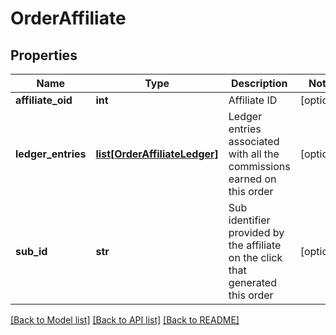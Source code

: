 # OrderAffiliate

## Properties
Name | Type | Description | Notes
------------ | ------------- | ------------- | -------------
**affiliate_oid** | **int** | Affiliate ID | [optional] 
**ledger_entries** | [**list[OrderAffiliateLedger]**](OrderAffiliateLedger.md) | Ledger entries associated with all the commissions earned on this order | [optional] 
**sub_id** | **str** | Sub identifier provided by the affiliate on the click that generated this order | [optional] 

[[Back to Model list]](../README.md#documentation-for-models) [[Back to API list]](../README.md#documentation-for-api-endpoints) [[Back to README]](../README.md)


